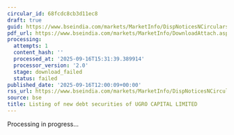 ```yaml
---
circular_id: 68fcdc8cb3d11ec8
draft: true
guid: https://www.bseindia.com/markets/MarketInfo/DispNoticesNCirculars.aspx?Noticeid={30D6F3C7-16AB-4E63-92BA-56C004D677EA}&noticeno=20250916-48&dt=09/16/2025&icount=48&totcount=78&flag=0
pdf_url: https://www.bseindia.com/markets/MarketInfo/DownloadAttach.aspx?id=20250916-48&attachedId=
processing:
  attempts: 1
  content_hash: ''
  processed_at: '2025-09-16T15:31:39.389914'
  processor_version: '2.0'
  stage: download_failed
  status: failed
published_date: '2025-09-16T12:00:09+00:00'
rss_url: https://www.bseindia.com/markets/MarketInfo/DispNoticesNCirculars.aspx?Noticeid={30D6F3C7-16AB-4E63-92BA-56C004D677EA}&noticeno=20250916-48&dt=09/16/2025&icount=48&totcount=78&flag=0
source: bse
title: Listing of new debt securities of UGRO CAPITAL LIMITED
---
```


Processing in progress...